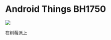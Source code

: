 # Android Things BH1750   
[![](https://jitpack.io/v/gaojulong/AndroidThingsBH1750.svg)](https://jitpack.io/#gaojulong/AndroidThingsBH1750)

在树莓派上
